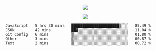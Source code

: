<p align="center">
  <img src="https://fs-01.cyberdrop.cc/wallhaven-dpgrqo_1365x580-qR6v1Myt.png">
</p>

<p align="center">
  <img src="https://discord.c99.nl/widget/theme-4/287977955240706060.png">
</p>

<!--START_SECTION:waka-->
```text
JavaScript   5 hrs 30 mins   █████████████████████▒░░░   85.49 % 
JSON         42 mins         ██▓░░░░░░░░░░░░░░░░░░░░░░   11.04 % 
Git Config   6 mins          ▒░░░░░░░░░░░░░░░░░░░░░░░░   01.80 % 
Other        3 mins          ▒░░░░░░░░░░░░░░░░░░░░░░░░   00.87 % 
Text         2 mins          ▒░░░░░░░░░░░░░░░░░░░░░░░░   00.72 % 
```
<!--END_SECTION:waka-->
